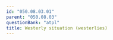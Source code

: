```yaml
---
id: "050.08.03.01"
parent: "050.08.03"
questionBank: "atpl"
title: Westerly situation (westerlies)
---
```

